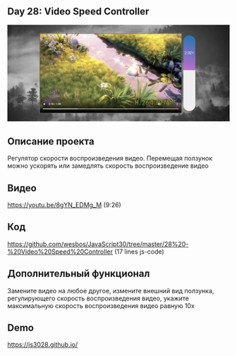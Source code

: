 ## Day 28: Video Speed Controller

![](images/js30-4.jpg)

## Описание проекта
Регулятор скорости воспроизведения видео. Перемещая ползунок можно ускорять или замедлять скорость воспроизведение видео

## Видео
https://youtu.be/8gYN_EDMg_M (9:26)

## Код
https://github.com/wesbos/JavaScript30/tree/master/28%20-%20Video%20Speed%20Controller (17 lines js-code)

## Дополнительный функционал
Замените видео на любое другое, измените внешний вид ползунка, регулирующего скорость воспроизведения видео, укажите максимальную скорость воспроизведения видео равную 10х

## Demo
https://js3028.github.io/
